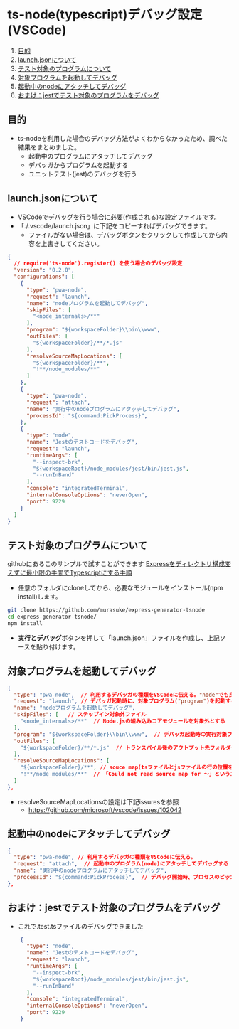 # ts-node(typescript)デバッグ設定(VSCode)

1. [目的](#anchor1)
1. [launch.jsonについて](#anchor2)
1. [テスト対象のプログラムについて](#anchor3)
1. [対象プログラムを起動してデバッグ](#anchor4)
1. [起動中のnodeにアタッチしてデバッグ](#anchor5)
1. [おまけ：jestでテスト対象のプログラムをデバッグ](#anchor6)

## 目的 <a id="anchor1"></a>

* ts-nodeを利用した場合のデバッグ方法がよくわからなかったため、調べた結果をまとめました。
  * 起動中のプログラムにアタッチしてデバッグ
  * デバッガからプログラムを起動する
  * ユニットテスト(jest)のデバッグを行う


## launch.jsonについて <a id="anchor2"></a>

* VSCodeでデバッグを行う場合に必要(作成される)な設定ファイルです。
* 「./.vscode/launch.json」に下記をコピーすればデバッグできます。
  * ファイルがない場合は、デバッグボタンをクリックして作成してから内容を上書きしてください。

```json
{
  // require('ts-node').register() を使う場合のデバッグ設定
  "version": "0.2.0",
  "configurations": [
    {
      "type": "pwa-node",
      "request": "launch",
      "name": "nodeプログラムを起動してデバッグ",
      "skipFiles": [
        "<node_internals>/**"
      ],
      "program": "${workspaceFolder}\\bin\\www",
      "outFiles": [
        "${workspaceFolder}/**/*.js"
      ],
      "resolveSourceMapLocations": [
        "${workspaceFolder}/**",
        "!**/node_modules/**"
      ]
    },
    {
      "type": "pwa-node",
      "request": "attach",
      "name": "実行中のnodeプログラムにアタッチしてデバッグ",
      "processId": "${command:PickProcess}",      
    },   
    {
      "type": "node",
      "name": "Jestのテストコードをデバッグ",      
      "request": "launch",
      "runtimeArgs": [
        "--inspect-brk",
        "${workspaceRoot}/node_modules/jest/bin/jest.js",
        "--runInBand"
      ],
      "console": "integratedTerminal",
      "internalConsoleOptions": "neverOpen",
      "port": 9229
    }
  ]
}
```

## テスト対象のプログラムについて <a id="anchor3"></a>

githubにあるこのサンプルで試すことができます
[Expressをディレクトリ構成変えずに最小限の手間でTypescriptにする手順](https://github.com/murasuke/express-generator-tsnode)

* 任意のフォルダにcloneしてから、必要なモジュールをインストール(npm install)します。

```bash
git clone https://github.com/murasuke/express-generator-tsnode
cd express-generator-tsnode/
npm install
```

* **実行とデバッグ**ボタンを押して「launch.json」ファイルを作成し、上記ソースを貼り付けます。

## 対象プログラムを起動してデバッグ <a id="anchor4"></a>

```json
{
  "type": "pwa-node",  // 利用するデバッガの種類をVSCodeに伝える。"node"でも良いが、"pwa-node"の方が新しいデバッガのためこちらを利用(progressive web apps とは関係ない)
  "request": "launch", // デバッガ起動時に、対象プログラム("program")を起動する
  "name": "nodeプログラムを起動してデバッグ",
  "skipFiles": [   // ステップイン対象外ファイル
    "<node_internals>/**"  // Node.jsの組み込みコアモジュールを対象外とする
  ],
  "program": "${workspaceFolder}\\bin\\www",  // デバッガ起動時の実行対象ファイル
  "outFiles": [
    "${workspaceFolder}/**/*.js"  // トランスパイル後のアウトプット先フォルダー(ts-nodeはどこに出力しているか明確にわかりませんでしたが、これで問題なくデバッグできています)
  ],
  "resolveSourceMapLocations": [
    "${workspaceFolder}/**", // souce map(tsファイルとjsファイルの行の位置をマッピングするファイル)を読み込み、位置の解決を行うファイルの指定
    "!**/node_modules/**"  // 「Could not read source map for ～」というエラーを回避するため(node_modules配下はsouce mapの解決を行わないように指定する)
  ]
},
```
* resolveSourceMapLocationsの設定は下記issuresを参照
  * https://github.com/microsoft/vscode/issues/102042

## 起動中のnodeにアタッチしてデバッグ <a id="anchor5"></a>

```json
{
  "type": "pwa-node", // 利用するデバッガの種類をVSCodeに伝える。
  "request": "attach",  // 起動中のプログラム(node)にアタッチしてデバッグする
  "name": "実行中のnodeプログラムにアタッチしてデバッグ",
  "processId": "${command:PickProcess}",  // デバッグ開始時、プロセスのピッカーを表示(デバッグ対象のnodeプロセスを選択する)
},   
```

## おまけ：jestでテスト対象のプログラムをデバッグ <a id="anchor6"></a>

* これで.test.tsファイルのデバッグできました

```json
    {
      "type": "node",
      "name": "Jestのテストコードをデバッグ",      
      "request": "launch",
      "runtimeArgs": [
        "--inspect-brk",
        "${workspaceRoot}/node_modules/jest/bin/jest.js",
        "--runInBand"
      ],
      "console": "integratedTerminal",
      "internalConsoleOptions": "neverOpen",
      "port": 9229
    }
```
